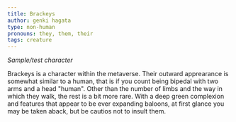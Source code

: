 ```yaml
---
title: Brackeys
author: genki hagata
type: non-human
pronouns: they, them, their
tags: creature
---
```

*Sample/test character*

Brackeys is a character within the metaverse. Their outward apprearance is somewhat similar to a human, that is if you count being bipedal with two arms and a head "human". Other than the number of limbs and the way in which they walk, the rest is a bit more rare. With a deep green complexion and features that appear to be ever expanding baloons, at first glance you may be taken aback, but be cautios not to insult them.

